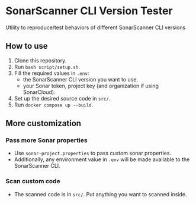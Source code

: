 # SonarScanner CLI Version Tester

Utility to reproduce/test behaviors of different SonarScanner CLI versions

## How to use

1. Clone this repository.
2. Run `bash script/setup.sh`.
3. Fill the required values in `.env`:
   - the SonarScanner CLI version you want to use.
   - your Sonar token, project key (and organization if using SonarCloud).
3. Set up the desired source code in `src/`.
5. Run `docker compose up --build`.

## More customization

### Pass more Sonar properties

- Use `sonar-project.properties` to pass custom sonar properties.
- Additionally, any environment value in `.env` will be made available to the SonarScanner CLI.

### Scan custom code

- The scanned code is in `src/`. Put anything you want to scanned inside.
